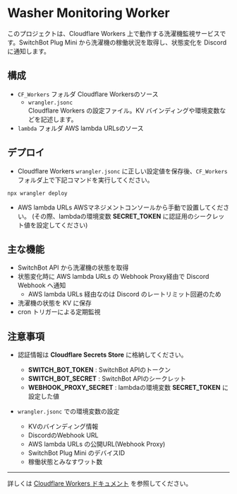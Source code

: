# Washer Monitoring Worker

このプロジェクトは、Cloudflare Workers 上で動作する洗濯機監視サービスです。SwitchBot Plug Mini から洗濯機の稼働状況を取得し、状態変化を Discord に通知します。

## 構成

- `CF_Workers` フォルダ
  Cloudflare Workersのソース
  - `wrangler.jsonc`  
    Cloudflare Workers の設定ファイル。KV バインディングや環境変数などを記述します。
- `lambda` フォルダ
  AWS lambda URLsのソース

## デプロイ

- Cloudflare Workers
  `wrangler.jsonc` に正しい設定値を保存後、`CF_Workers` フォルダ上で下記コマンドを実行してください。

```shell
npx wrangler deploy
```

- AWS lambda URLs
  AWSマネジメントコンソールから手動で設置してください。
  (その際、lambdaの環境変数 **SECRET_TOKEN** に認証用のシークレット値を設定してください)

## 主な機能

- SwitchBot API から洗濯機の状態を取得
- 状態変化時に AWS lambda URLs の Webhook Proxy経由で Discord Webhook へ通知
  - AWS lambda URLs 経由なのは Discord のレートリミット回避のため
- 洗濯機の状態を KV に保存
- cron トリガーによる定期監視

## 注意事項

- 認証情報は **Cloudflare Secrets Store** に格納してください。
  - **SWITCH_BOT_TOKEN** : SwitchBot APIのトークン
  - **SWITCH_BOT_SECRET** : SwitchBot APIのシークレット
  - **WEBHOOK_PROXY_SECRET** : lambdaの環境変数 **SECRET_TOKEN** に設定した値

- `wrangler.jsonc` での環境変数の設定
  - KVのバインディング情報
  - DiscordのWebhook URL
  - AWS lambda URLs の公開URL(Webhook Proxy)
  - SwitchBot Plug Mini のデバイスID
  - 稼働状態とみなすワット数

---

詳しくは [Cloudflare Workers ドキュメント](https://developers.cloudflare.com/workers/) を参照してください。